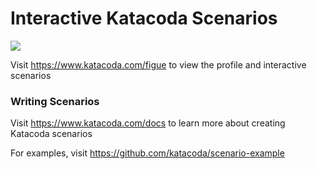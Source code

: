 # Interactive Katacoda Scenarios

[![](http://shields.katacoda.com/katacoda/figue/count.svg)](https://www.katacoda.com/figue "Get your profile on Katacoda.com")

Visit https://www.katacoda.com/figue to view the profile and interactive scenarios

### Writing Scenarios
Visit https://www.katacoda.com/docs to learn more about creating Katacoda scenarios

For examples, visit https://github.com/katacoda/scenario-example
